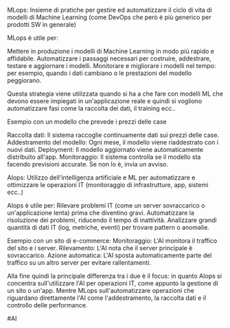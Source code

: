 MLops:
Insieme di pratiche per gestire ed automatizzare il ciclo di vita di modelli di Machine Learning (come DevOps che però è più generico per prodotti SW in generale)

MLops è utile per:

Mettere in produzione i modelli di Machine Learning in modo più rapido e affidabile.
Automatizzare i passaggi necessari per costruire, addestrare, testare e aggiornare i modelli.
Monitorare e migliorare i modelli nel tempo: per esempio, quando i dati cambiano o le prestazioni del modello peggiorano.

Questa strategia viene utilizzata quando si ha a che fare con modelli ML che devono essere impiegati in un'applicazione reale e quindi si vogliono automatizzare fasi come la raccolta dei dati, il training ecc..

Esempio con un modello che prevede i prezzi delle case

Raccolta dati: Il sistema raccoglie continuamente dati sui prezzi delle case.
Addestramento del modello: Ogni mese, il modello viene riaddestrato con i nuovi dati.
Deployment: Il modello aggiornato viene automaticamente distribuito all'app.
Monitoraggio: Il sistema controlla se il modello sta facendo previsioni accurate. Se non lo è, invia un avviso.



AIops:
Utilizzo dell'intelligenza artificiale e ML per automatizzare e ottimizzare le operazioni IT (monitoraggio di infrastrutture, app, sistemi ecc..)

AIops è utile per:
Rilevare problemi IT (come un server sovraccarico o un'applicazione lenta) prima che diventino gravi.
Automatizzare la risoluzione dei problemi, riducendo il tempo di inattività.
Analizzare grandi quantità di dati IT (log, metriche, eventi) per trovare pattern o anomalie.

Esempio con un sito di e-commerce:
Monitoraggio: L'AI monitora il traffico del sito e i server.
Rilevamento: L'AI nota che il server principale è sovraccarico.
Azione automatica: L'AI sposta automaticamente parte del traffico su un altro server per evitare rallentamenti.

Alla fine quindi la principale differenza tra i due è il focus: in quanto AIops si concentra sull'utilizzare l'AI per operazioni IT, come appunto la gestione di un sito o un'app. Mentre MLops sull'automatizzare operazioni che riguardano direttamente l'AI come l'addestramento, la raccolta dati e il controllo delle performance.

#AI
